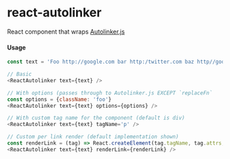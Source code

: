 
# react-autolinker

React component that wraps [Autolinker.js](https://github.com/gregjacobs/Autolinker.js)

#### Usage

```js
const text = 'Foo http://google.com bar http:/twitter.com baz http//google.com'

// Basic
<ReactAutolinker text={text} />

// With options (passes through to Autolinker.js EXCEPT `replaceFn`
const options = {className: 'foo'}
<ReactAutolinker text={text} options={options} />

// With custom tag name for the component (default is div)
<ReactAutolinker text={text} tagName='p' />

// Custom per link render (default implementation shown)
const renderLink = (tag) => React.createElement(tag.tagName, tag.attrs, tag.innerHtml)
<ReactAutolinker text={text} renderLink={renderLink} />
```
